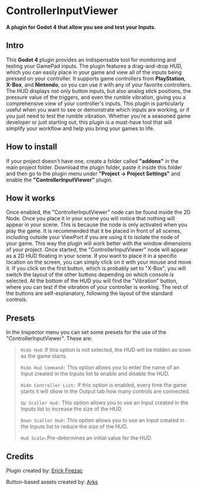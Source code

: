 # ControllerInputViewer
**A plugin for Godot 4 that allow you see and test your Inputs.**

## Intro
This **Godot 4** plugin provides an indispensable tool for monitoring and testing your GamePad inputs. The plugin features a drag-and-drop HUD, which you can easily place in your game and view all of the inputs being pressed on your controller. It supports game controllers from **PlayStation**, **X-Box**, and **Nintendo**, so you can use it with any of your favorite controllers. The HUD displays not only button inputs, but also analog stick positions, the pressure value of the triggers, and even the rumble vibration, giving you a comprehensive view of your controller's inputs. This plugin is particularly useful when you want to see or demonstrate which inputs are working, or if you just need to test the rumble vibration. Whether you're a seasoned game developer or just starting out, this plugin is a must-have tool that will simplify your workflow and help you bring your games to life.

## How to install
If your project doesn't have one, create a folder called **"addons"** in the main project folder. 
Download the plugin folder, paste it inside this folder and then go to the plugin menu under **"Project -> Project Settings"** and enable the **"ControllerInputViewer"** plugin.

## How it works
Once enabled, the "ControllerInputViewer" node can be found inside the 2D Node.
Once you place it in your scene you will notice that nothing will appear in your scene. This is because the node is only activated when you play the game.
It is recommended that it be placed in front of all scenes, including outside your ViewPort if you are using it to isolate the node of your game. This way the plugin will work better with the window dimensions of your project.
Once started, the "ControllerInputViewer" node will appear as a 2D HUD floating in your scene. If you want to place it in a specific location on the screen, you can simply click on it with your mouse and move it.
If you click on the first button, which is probably set to "X-Box", you will switch the layout of the other buttons depending on which console is selected.
At the bottom of the HUD you will find the "Vibration" button, where you can test if the vibration of your controller is working.
The rest of the buttons are self-explanatory, following the layout of the standard controls.

## Presets
In the Inspector menu you can set some presets for the use of the "ControllerInputViewer". These are:

> `Hide Hud`: If this option is not selected, the HUD will be hidden as soon as the game starts.
> 
> `Hide Hud Command:` This option allows you to enter the name of an Input created in the Inputs list to enable and disable the HUD.
> 
> `Hide Controller List:` If this option is enabled, every time the game starts it will show in the Output tab how many controls are connected.
> 
> `Up Scaller Hud:` This option allows you to use an Input created in the Inputs list to increase the size of the HUD.
> 
> `Down Scaller Hud:` This option allows you to use an Input created in the Inputs list to reduce the size of the HUD.
> 
> `Hud Scale:`Pre-determines an initial value for the HUD.

## Credits
Plugin created by: [Erick Firezac](https://twitter.com/Firezac)

Button-based assets created by: [Arks](https://itch.io/profile/arks)
